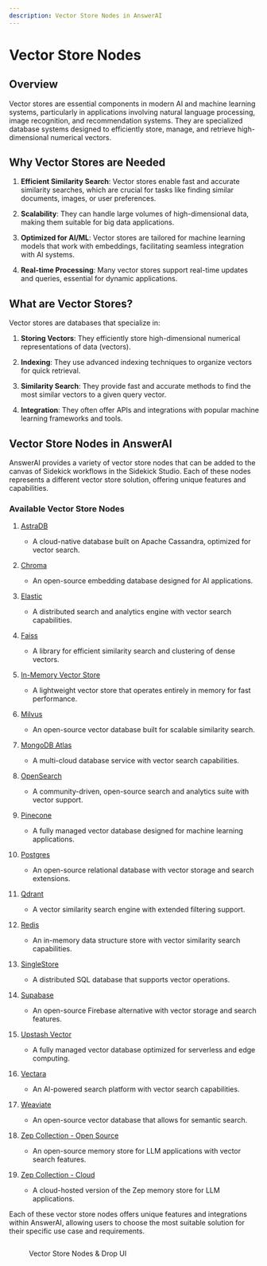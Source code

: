 ```yaml
---
description: Vector Store Nodes in AnswerAI
---
```


# Vector Store Nodes

## Overview

Vector stores are essential components in modern AI and machine learning systems, particularly in applications involving natural language processing, image recognition, and recommendation systems. They are specialized database systems designed to efficiently store, manage, and retrieve high-dimensional numerical vectors.

## Why Vector Stores are Needed

1. **Efficient Similarity Search**: Vector stores enable fast and accurate similarity searches, which are crucial for tasks like finding similar documents, images, or user preferences.

2. **Scalability**: They can handle large volumes of high-dimensional data, making them suitable for big data applications.

3. **Optimized for AI/ML**: Vector stores are tailored for machine learning models that work with embeddings, facilitating seamless integration with AI systems.

4. **Real-time Processing**: Many vector stores support real-time updates and queries, essential for dynamic applications.

## What are Vector Stores?

Vector stores are databases that specialize in:

1. **Storing Vectors**: They efficiently store high-dimensional numerical representations of data (vectors).

2. **Indexing**: They use advanced indexing techniques to organize vectors for quick retrieval.

3. **Similarity Search**: They provide fast and accurate methods to find the most similar vectors to a given query vector.

4. **Integration**: They often offer APIs and integrations with popular machine learning frameworks and tools.

## Vector Store Nodes in AnswerAI

AnswerAI provides a variety of vector store nodes that can be added to the canvas of Sidekick workflows in the Sidekick Studio. Each of these nodes represents a different vector store solution, offering unique features and capabilities.

### Available Vector Store Nodes

1. [AstraDB](astradb.md)

    - A cloud-native database built on Apache Cassandra, optimized for vector search.

2. [Chroma](chroma.md)

    - An open-source embedding database designed for AI applications.

3. [Elastic](elastic.md)

    - A distributed search and analytics engine with vector search capabilities.

4. [Faiss](faiss.md)

    - A library for efficient similarity search and clustering of dense vectors.

5. [In-Memory Vector Store](in-memory-vector-store.md)

    - A lightweight vector store that operates entirely in memory for fast performance.

6. [Milvus](milvus.md)

    - An open-source vector database built for scalable similarity search.

7. [MongoDB Atlas](mongodb-atlas.md)

    - A multi-cloud database service with vector search capabilities.

8. [OpenSearch](opensearch.md)

    - A community-driven, open-source search and analytics suite with vector support.

9. [Pinecone](pinecone.md)

    - A fully managed vector database designed for machine learning applications.

10. [Postgres](postgres.md)

    - An open-source relational database with vector storage and search extensions.

11. [Qdrant](qdrant.md)

    - A vector similarity search engine with extended filtering support.

12. [Redis](redis.md)

    - An in-memory data structure store with vector similarity search capabilities.

13. [SingleStore](singlestore.md)

    - A distributed SQL database that supports vector operations.

14. [Supabase](supabase.md)

    - An open-source Firebase alternative with vector storage and search features.

15. [Upstash Vector](upstash-vector.md)

    - A fully managed vector database optimized for serverless and edge computing.

16. [Vectara](vectara.md)

    - An AI-powered search platform with vector search capabilities.

17. [Weaviate](weaviate.md)

    - An open-source vector database that allows for semantic search.

18. [Zep Collection - Open Source](zep-collection-open-source.md)

    - An open-source memory store for LLM applications with vector search features.

19. [Zep Collection - Cloud](zep-collection-cloud.md)
    - A cloud-hosted version of the Zep memory store for LLM applications.

Each of these vector store nodes offers unique features and integrations within AnswerAI, allowing users to choose the most suitable solution for their specific use case and requirements.

<!-- TODO: Add a screenshot of the Vector Store Nodes section in the Sidekick Studio canvas -->
<figure><img src="/.gitbook/assets/screenshots/vectorstorenodes.png" alt="" /><figcaption><p> Vector Store Nodes   &#x26; Drop UI</p></figcaption></figure>
